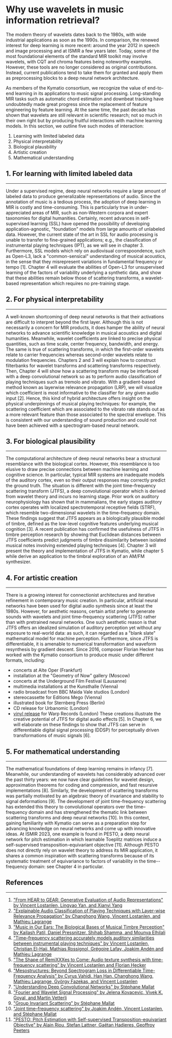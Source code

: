 # Why use wavelets in music information retrieval?

The modern theory of wavelets dates back to the 1980s, with wide industrial applications as soon as the 1990s.
In comparison, the renewed interest for deep learning is more recent: around the year 2012 in speech and image processing and at ISMIR a few years later.
Today, some of the most foundational elements of the standard MIR toolkit may involve wavelets, with CQT and chroma features being noteworthy examples.
However, these tools are no longer considered as original contributions.
Instead, current publications tend to take them for granted and apply them as preprocessing blocks to a deep neural network architecture.

As members of the Kymatio consortium, we recognize the value of end-to-end learning in its applications to music signal processing.
Long-standing MIR tasks such as automatic chord estimation and downbeat tracking have undoubtedly made great progress since the replacement of feature engineering by feature learning.
At the same time, the past decade has shown that wavelets are still relevant in scientific research; not so much in their own right but by producing fruitful interactions with machine learning models.
In this section, we outline five such modes of interaction:
1. Learning with limited labeled data
2. Physical interpretability
3. Biological plausbility
4. Artistic creation
5. Mathematical understanding


## 1. For learning with limited labeled data
--------------------------------------------
Under a supervised regime, deep neural networks require a large amount of labeled data to produce generalizable representations of audio.
Since the annotation of music is a tedious process, the adoption of deep learning in MIR is costly and time-consuming.
This is particularly true in under-appreciated areas of MIR, such as non-Western corpora and expert taxonomies for digital humanities.
Certainly, recent advances in self-supervised learning (SSL) have opened the possibility of developing application-agnostic, "foundation" models from large amounts of unlabeled data.
However, the current state of the art in SSL for audio processing is unable to transfer to fine-grained applications; e.g., the classification of instrumental playing techniques (IPT), as we will see in chapter 3.
Furthermore, SSL models which rely on audiovisual correspoondence, such as Open-L3, lack a "common-sensical" understanding of musical acoustics, in the sense that they misrepresent variations in fundamental frequency or tempo [1].
Chapter 4 will evaluate the abilities of Open-L3 for unsupervised learning of the factors of variability underlying a synthetic data, and show that these abilities remain below those of scattering transforms, a wavelet-based representation which requires no pre-training stage.

## 2. For physical interpretability
-----------------------------------
A well-known shortcoming of deep neural networks is that their activations are difficult to interpret beyond the first layer.
Although this is not necessarily a concern for MIR products, it does hamper the ability of neural networks to advance scientific knowledge in musical acoustics and digital humanities.
Meanwhile, wavelet coefficients are linked to precise physical quantities, such as time scale, center frequency, bandwidth, and energy.
The same is true of scattering transforms, in which the first-order wavelets relate to carrier frequencies whereas second-order wavelets relate to modulation frequencies.
Chapters 2 and 3 will explain how to construct filterbanks for wavelet transforms and scattering transforms respectively.
Then, Chapter 4 will show how a scattering transform may be interfaced with a deep convolutional network so as to perform audio classification of playing techniques such as tremolo and vibrato.
With a gradient-based method known as layerwise relevance propagation (LRP), we will visualize which coefficient is most informative to the classifier for any given audio input [2].
Hence, this kind of hybrid architecture offers insight on the physical underpinnings of musical playing techniques: for example, the scattering coefficient which are associated to the vibrato rate stands out as a more relevant feature than those associated to the spectral envelope.
This is consistent with our understanding of sound production and could not have been achieved with a spectrogram-based neural network.


## 3. For biological plausibility
---------------------------------
The computational architecture of deep neural networks bear a structural resemblance with the biological cortex.
However, this resemblance is too elusive to draw precise connections between machine learning and cognitive science.
In particular, typical MIR systems are inadequate models of the auditory cortex, even so their output responses may correctly predict the ground truth.
The situation is different with the joint time–frequency scattering transform (JTFS), a deep convolutional operator which is derived from wavelet theory and incurs no learning stage.
Prior work on auditory neurophysiology has shown that in mammalians, the early stages auditory cortex operates with localized spectrotemporal receptive fields (STRF), which resemble two-dimensional wavelets in the time–frequency domain.
These findings suggest that JTFS appears as a biologically plausible model of timbre, defined as the low-level cognitive features underlying musical cognition [3].
A recent publication has confirmed the usefulness of JTFS in timbre perception research by showing that Euclidean distances between JTFS coefficients predict judgments of timbre dissimilarity between isolated musical notes involving extended playing techniques [4].
Chapter 3 will present the theory and implementation of JTFS in Kymatio, while chapter 5 while derive an application to the timbral exploration of an AM/FM synthesizer.


## 4. For artistic creation
---------------------------
There is a growing interest for connectionist architectures and iterative refinement in contemporary music creation.
In particular, artificial neural networks have been used for digital audio synthesis since at least the 1980s.
However, for aesthetic reasons, certain artist prefer to generate sounds with wavelets and joint time–frequency scattering (JTFS) rather than with pretrained neural networks.
One such aesthetic reason is that JTFS offers an idealized simulation of auditory perception yet without any exposure to real-world data: as such, it can regarded as a "blank slate" mathematical model for machine perception.
Furthermore, since JTFS is differentiable, it is amenable to numerical transformation and waveform resynthesis by gradient descent.
Since 2016, composer Florian Hecker has worked with the Kymatio consortium to produce music under different formats, including:
- concerts at Alte Oper (Frankfurt)
- installation at the "Geometry of Now" gallery (Moscow)
- concerts at the Underground Film Festival (Lausanne)
- multimedia installations at the Kunsthalle (Vienna)
- radio broadcast from BBC Maida Vale studios (London)
- stereocassette for Editions Mego (Vienna)
- illustrated book for Sternberg Press (Berlin)
- CD release for Urbanomic (London)
- [vinyl release](https://www.youtube.com/watch?v=e3VJ-I5Wxl4) for Warp Records (London)
These creations illustrate the creative potential of JTFS for digital audio effects [5].
In Chapter 6, we will elaborate on these findings to show that JTFS can serve in differentiable digital signal processing (DDSP) for perceptually driven transformations of music signals [6].


## 5. For mathematical understanding
------------------------------------
The mathematical foundations of deep learning remains in infancy [7].
Meanwhile, our understanding of wavelets has considerably advanced over the past thirty years: we now have clear guidelines for wavelet design, approximation theorems for coding and compression, and fast resursive implementations [8].
Similarly, the development of scattering transforms was partially motivated by an algebraic theory of invariance and stability to signal deformations [9].
The development of joint time-frequency scattering has extended this theory to convolutional operators over the time–frequency domain and has strengthened the thematic link between scattering transforms and deep neural networks [10].
In this context, gaining familiarity with Kymatio can serve as a preparation step for advancing knowledge on neural networks and come up with innovative ideas.
At ISMIR 2023, one example is found in PESTO, a deep neural network for pitch estimation in which learnable Toeplitz matrices induce a self-supervised transposition-equivariant objective [11].
Although PESTO does not directly rely on wavelet theory to address its MIR application, it shares a common inspiration with scattering transforms because of its systematic treatment of equivariance to factors of variability in the time--frequency domain: see Chapter 4 in particular.



## References
-------------
1. ["From HEAR to GEAR: Generative Evaluation of Audio Representations" by Vincent Lostanlen, Lingyao Yan, and Xianyi Yang](https://hal.science/hal-03979667/)
2. ["Explainable Audio Classification of Playing Techniques with Layer-wise Relevance Propagation" by Changhong Wang, Vincent Lostanlen, and Mathieu Lagrange](https://hal.science/hal-04029145/)
3. ["Music in Our Ears: The Biological Bases of Musical Timbre Perception" by Kailash Patil, Daniel Pressnitzer, Shihab Shamma, and Mounya Elhilali](https://journals.plos.org/ploscompbiol/article?id=10.1371/journal.pcbi.1002759)
4. ["Time–frequency scattering accurately models auditory similarities between instrumental playing techniques" by Vincent Lostanlen, Christian El-Hajj, Mathias Rossignol, Grégoire Lafay, Joakim Andén and Mathieu Lagrange](https://arxiv.org/abs/2007.10926)
5. ["The Shape of RemiXXXes to Come: Audio texture synthesis with time-frequency scattering" by Vincent Lostanlen and Florian Hecker](https://arxiv.org/abs/1906.09334)
6. ["Mesostructures: Beyond Spectrogram Loss in Differentiable Time-Frequency Analysis" by Cyrus Vahidi, Han Han, Changhong Wang, Mathieu Lagrange, György Fazekas, and Vincent Lostanlen](https://arxiv.org/abs/2301.10183) 
7. ["Understanding Deep Convolutional Networks" by Stéphane Mallat](https://arxiv.org/abs/1601.04920)
8. ["Fourier and Wavelet Signal Processing" by Jelena Kovacevic, Vivek K. Goyal, and Martin Vetterli](https://www.fourierandwavelets.org/FWSP_a3.2_2013.pdf)
9. ["Group Invariant Scattering" by Stéphane Mallat](https://arxiv.org/absf/1101.2286)
10. ["Joint time–frequency scattering" by Joakim Andén, Vincent Lostanlen, and Stéphane Mallat](https://arxiv.org/abs/1807.08869)
11. ["PESTO: Pitch Estimation with Self-supervised Transposition-equivariant Objective" by Alain Riou, Stefan Lattner, Gaëtan Hadjeres, Geoffroy Peeters](https://arxiv.org/abs/2309.02265)